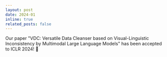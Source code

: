 ```yaml
---
layout: post
date: 2024-01
inline: true
related_posts: false
---
```


Our paper "VDC: Versatile Data Cleanser based on Visual-Linguistic Inconsistency by Multimodal Large Language Models" has been accepted to ICLR 2024! :tada: 